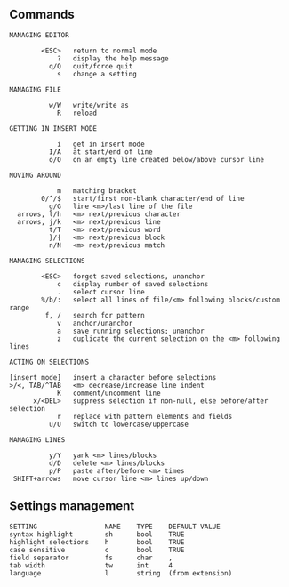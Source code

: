 ## Commands

    MANAGING EDITOR

            <ESC>   return to normal mode
                ?   display the help message
              q/Q   quit/force quit
                s   change a setting

    MANAGING FILE

              w/W   write/write as
                R   reload

    GETTING IN INSERT MODE

                i   get in insert mode
              I/A   at start/end of line
              o/O   on an empty line created below/above cursor line

    MOVING AROUND

                m   matching bracket
            0/^/$   start/first non-blank character/end of line
              g/G   line <m>/last line of the file
      arrows, l/h   <m> next/previous character
      arrows, j/k   <m> next/previous line
              t/T   <m> next/previous word
              }/{   <m> next/previous block
              n/N   <m> next/previous match

    MANAGING SELECTIONS

            <ESC>   forget saved selections, unanchor
                c   display number of saved selections
                .   select cursor line
            %/b/:   select all lines of file/<m> following blocks/custom range
             f, /   search for pattern
                v   anchor/unanchor
                a   save running selections; unanchor
                z   duplicate the current selection on the <m> following lines

    ACTING ON SELECTIONS

    [insert mode]   insert a character before selections
    >/<, TAB/^TAB   <m> decrease/increase line indent
                K   comment/uncomment line
          x/<DEL>   suppress selection if non-null, else before/after selection
                r   replace with pattern elements and fields
              u/U   switch to lowercase/uppercase

    MANAGING LINES

              y/Y   yank <m> lines/blocks
              d/D   delete <m> lines/blocks
              p/P   paste after/before <m> times
     SHIFT+arrows   move cursor line <m> lines up/down


## Settings management

    SETTING                 NAME    TYPE    DEFAULT VALUE
    syntax highlight        sh      bool    TRUE
    highlight selections    h       bool    TRUE
    case sensitive          c       bool    TRUE
    field separator         fs      char    ,
    tab width               tw      int     4
    language                l       string  (from extension)
